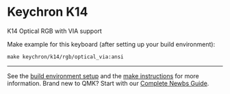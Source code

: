 # Keychron K14

K14 Optical RGB with VIA support

Make example for this keyboard (after setting up your build environment):

    make keychron/k14/rgb/optical_via:ansi

* * *

See the [build environment setup](https://docs.qmk.fm/#/getting_started_build_tools) and the [make instructions](https://docs.qmk.fm/#/getting_started_make_guide) for more information. Brand new to QMK? Start with our [Complete Newbs Guide](https://docs.qmk.fm/#/newbs).
